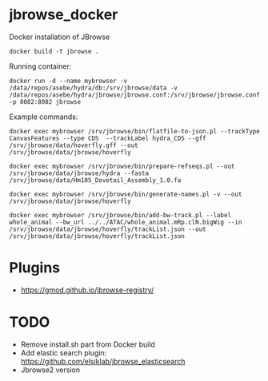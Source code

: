 # jbrowse_docker
Docker installation of JBrowse

    docker build -t jbrowse .

Running container:

    docker run -d --name mybrowser -v /data/repos/asebe/hydra/db:/srv/jbrowse/data -v /data/repos/asebe/hydra/jbrowse/jbrowse.conf:/srv/jbrowse/jbrowse.conf -p 8082:8082 jbrowse

Example commands:


    docker exec mybrowser /srv/jbrowse/bin/flatfile-to-json.pl --trackType CanvasFeatures --type CDS  --trackLabel hydra_CDS --gff /srv/jbrowse/data/hoverfly.gff --out /srv/jbrowse/data/jbrowse/hoverfly

    docker exec mybrowser /srv/jbrowse/bin/prepare-refseqs.pl --out /srv/jbrowse/data/jbrowse/hydra --fasta /srv/jbrowse/data/Hm105_Dovetail_Assembly_1.0.fa

    docker exec mybrowser /srv/jbrowse/bin/generate-names.pl -v --out /srv/jbrowse/data/jbrowse/hoverfly

    docker exec mybrowser /srv/jbrowse/bin/add-bw-track.pl --label whole_animal --bw_url ../../ATAC/whole_animal.mRp.clN.bigWig --in /srv/jbrowse/data/jbrowse/hoverfly/trackList.json --out /srv/jbrowse/data/jbrowse/hoverfly/trackList.json


# Plugins

* https://gmod.github.io/jbrowse-registry/

# TODO

* Remove install.sh part from Docker build
* Add elastic search plugin: https://github.com/elsiklab/jbrowse_elasticsearch
* Jbrowse2 version
